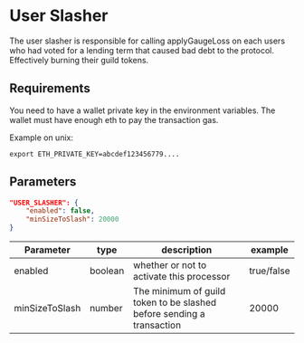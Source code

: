 # User Slasher

The user slasher is responsible for calling applyGaugeLoss on each users who had voted for a lending term that caused bad debt to the protocol. Effectively burning their guild tokens.

## Requirements

You need to have a wallet private key in the environment variables. The wallet must have enough eth to pay the transaction gas.

Example on unix:

`export ETH_PRIVATE_KEY=abcdef123456779....`

## Parameters


``` json
"USER_SLASHER": {
    "enabled": false,
    "minSizeToSlash": 20000
}
```

| Parameter  | type  | description  | example   |
|---|---|---|---|
| enabled  | boolean  | whether or not to activate this processor  |  true/false |
| minSizeToSlash  | number  | The minimum of guild token to be slashed before sending a transaction |  20000 |